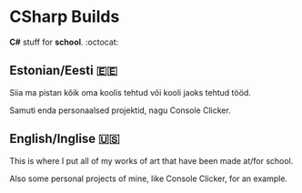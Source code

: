 # CSharp Builds
__C#__ stuff for __school__.  :octocat:
## **Estonian/Eesti** :estonia:

Siia ma pistan kõik oma koolis tehtud või kooli jaoks tehtud tööd.

Samuti enda personaalsed projektid, nagu Console Clicker.
## **English/Inglise** :us:

This is where I put all of my works of art that have been made at/for school.


Also some personal projects of mine, like Console Clicker, for an example.

